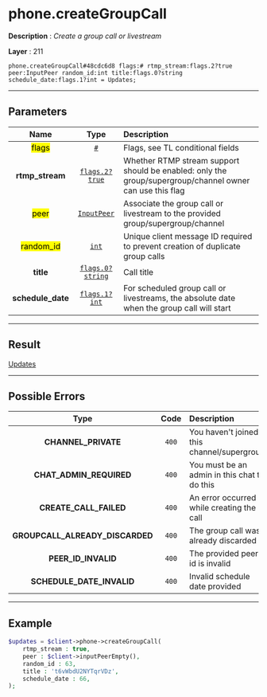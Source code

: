 # phone.createGroupCall

**Description** : *Create a group call or livestream*

**Layer** : 211

```tl
phone.createGroupCall#48cdc6d8 flags:# rtmp_stream:flags.2?true peer:InputPeer random_id:int title:flags.0?string schedule_date:flags.1?int = Updates;
```

---

## Parameters

| Name | Type | Description |
| :---: | :---: | :--- |
| <mark>flags</mark> | [`#`](type/#) | Flags, see TL conditional fields |
| **rtmp_stream** | [`flags.2?true`](type/true) | Whether RTMP stream support should be enabled: only the group/supergroup/channel owner can use this flag |
| <mark>peer</mark> | [`InputPeer`](type/InputPeer) | Associate the group call or livestream to the provided group/supergroup/channel |
| <mark>random_id</mark> | [`int`](type/int) | Unique client message ID required to prevent creation of duplicate group calls |
| **title** | [`flags.0?string`](type/string) | Call title |
| **schedule_date** | [`flags.1?int`](type/int) | For scheduled group call or livestreams, the absolute date when the group call will start |

---

## Result

[Updates](type/Updates)

---

## Possible Errors

| Type | Code | Description |
| :---: | :---: | :--- |
| **CHANNEL_PRIVATE** | `400` | You haven't joined this channel/supergroup |
| **CHAT_ADMIN_REQUIRED** | `400` | You must be an admin in this chat to do this |
| **CREATE_CALL_FAILED** | `400` | An error occurred while creating the call |
| **GROUPCALL_ALREADY_DISCARDED** | `400` | The group call was already discarded |
| **PEER_ID_INVALID** | `400` | The provided peer id is invalid |
| **SCHEDULE_DATE_INVALID** | `400` | Invalid schedule date provided |

---

## Example

```php
$updates = $client->phone->createGroupCall(
	rtmp_stream : true,
	peer : $client->inputPeerEmpty(),
	random_id : 63,
	title : 't6vWbdU2NYTqrVDz',
	schedule_date : 66,
);
```